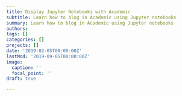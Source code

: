 ```yaml
---
title: Display Jupyter Notebooks with Academic
subtitle: Learn how to blog in Academic using Jupyter notebooks
summary: Learn how to blog in Academic using Jupyter notebooks
authors:
tags: []
categories: []
projects: []
date: '2019-02-05T00:00:00Z'
lastMod: '2019-09-05T00:00:00Z'
image:
  caption: ''
  focal_point: ''
draft: true

---
```

